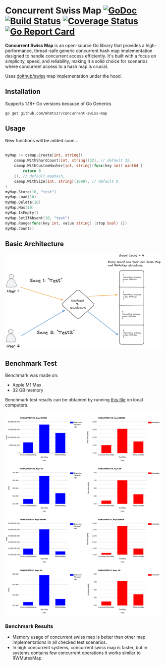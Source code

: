 # Concurrent Swiss Map [![GoDoc][doc-img]][doc] [![Build Status][ci-img]][ci] [![Coverage Status][cov-img]][cov] [![Go Report Card][go-report-img]][go-report]

**Concurrent Swiss Map** is an open-source Go library that provides a high-performance, thread-safe generic concurrent hash map implementation designed to handle concurrent access efficiently. It's built with a focus on simplicity, speed, and reliability, making it a solid choice for scenarios where concurrent access to a hash map is crucial.

Uses [dolthub/swiss](https://github.com/dolthub/swiss) map implementation under the hood.

## Installation

Supports 1.18+ Go versions because of Go Generics
```
go get github.com/mhmtszr/concurrent-swiss-map
```

## Usage
New functions will be added soon...
```go

myMap := csmap.Create[int, string](
    csmap.WithShardCount[int, string](32), // default 32,
    csmap.WithCustomHasher[int, string](func(key int) uint64 {
        return 0
    }), // default maphash,
    csmap.WithSize[int, string](1000), // default 0
)
myMap.Store(10, "test")
myMap.Load(10)
myMap.Delete(10)
myMap.Has(10)
myMap.IsEmpty()
myMap.SetIfAbsent(10, "test")
myMap.Range(func(key int, value string) (stop bool) {})
myMap.Count()

```

## Basic Architecture
![img.png](img.png)

## Benchmark Test
Benchmark was made on:
- Apple M1 Max
- 32 GB memory

Benchmark test results can be obtained by running [this file](concurrent_swiss_map_benchmark_test.go) on local computers.

![benchmark.png](benchmark.png)

### Benchmark Results

- Memory usage of concurrent swiss map is better than other map implementations in all checked test scenarios.
- In high concurrent systems, concurrent swiss map is faster, but in systems contains few concurrent operations it works similar to RWMutexMap.

[doc-img]: https://godoc.org/github.com/mhmtszr/concurrent-swiss-map?status.svg
[doc]: https://godoc.org/github.com/mhmtszr/concurrent-swiss-map
[ci-img]: https://github.com/mhmtszr/concurrent-swiss-map/actions/workflows/build-test.yml/badge.svg
[ci]: https://github.com/mhmtszr/concurrent-swiss-map/actions/workflows/build-test.yml
[cov-img]: https://codecov.io/gh/mhmtszr/concurrent-swiss-map/branch/master/graph/badge.svg
[cov]: https://codecov.io/gh/mhmtszr/concurrent-swiss-map
[go-report-img]: https://goreportcard.com/badge/github.com/mhmtszr/concurrent-swiss-map
[go-report]: https://goreportcard.com/report/github.com/mhmtszr/concurrent-swiss-map